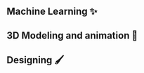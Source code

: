 ## Machine Learning ✨

## 3D Modeling and animation 🫶

## Designing 🖌️



<!--
**Mahendra2409/Mahendra2409** is a ✨ _special_ ✨ repository because its `README.md` (this file) appears on your GitHub profile.

![Metro Crowd Indicator](Blender_Work/Machine_Learning.png)
![Metro Crowd Indicator](Blender_Work/Procedural_Organic_Motion.png)
![Metro Crowd Indicator](Blender_Work/Hard_Surface_.png)

Here are some ideas to get you started:

- 🔭 I’m currently working on ...
- 🌱 I’m currently learning ...
- 👯 I’m looking to collaborate on ...
- 🤔 I’m looking for help with ...
- 💬 Ask me about ...
- 📫 How to reach me: ...
- 😄 Pronouns: ...
- ⚡ Fun fact: ...
-->
  

